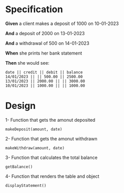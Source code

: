 # Specification

**Given** a client makes a deposit of 1000 on 10-01-2023

**And** a deposit of 2000 on 13-01-2023

**And** a withdrawal of 500 on 14-01-2023

**When** she prints her bank statement

**Then** she would see:

```
date || credit || debit || balance
14/01/2023 || || 500.00 || 2500.00
13/01/2023 || 2000.00 || || 3000.00
10/01/2023 || 1000.00 || || 1000.00
```

# Design

1- Function that gets the amonut deposited

    makeDeposit(amount, date)

2- Function that gets the amonut withdrawn

    makeWithdraw(amount, date)

3- Function that calculates the total balance

    getBalance()

4- Function that renders the table and object

    displayStatement()
